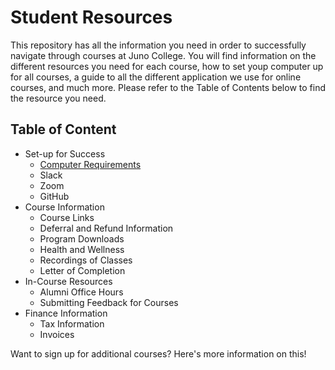 # Student Resources
This repository has all the information you need in order to successfully navigate through courses at Juno College. You will find information on the different resources you need for each course, how to set youp computer up for all courses, a guide to all the different application we use for online courses, and much more. Please refer to the Table of Contents below to find the resource you need. 

## Table of Content
- Set-up for Success
  - [Computer Requirements](./liveOnline#computer-requirements) 
  - Slack
  - Zoom
  - GitHub
- Course Information
  - Course Links
  - Deferral and Refund Information
  - Program Downloads
  - Health and Wellness
  - Recordings of Classes
  - Letter of Completion
- In-Course Resources
  - Alumni Office Hours
  - Submitting Feedback for Courses
- Finance Information
  - Tax Information
  - Invoices

Want to sign up for additional courses? Here's more information on this!







 
